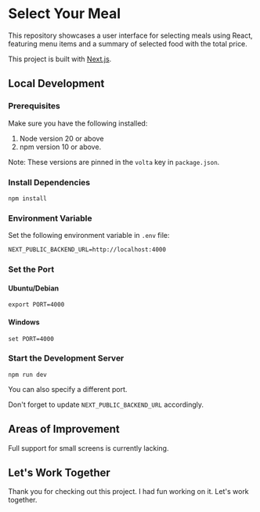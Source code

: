 # Select Your Meal

This repository showcases a user interface for selecting meals using React, featuring menu items and a summary of selected food with the total price.

This project is built with [Next.js](https://nextjs.org).

## Local Development

### Prerequisites

Make sure you have the following installed:

1. Node version 20 or above
2. npm version 10 or above.

Note: These versions are pinned in the `volta` key in `package.json`.

### Install Dependencies

```shell
npm install
```

### Environment Variable

Set the following environment variable in `.env` file:

```shell
NEXT_PUBLIC_BACKEND_URL=http://localhost:4000
````

### Set the Port

#### Ubuntu/Debian

```shell
export PORT=4000
```

#### Windows

```shell
set PORT=4000
```

### Start the Development Server

```shell
npm run dev
```

You can also specify a different port.

Don't forget to update `NEXT_PUBLIC_BACKEND_URL` accordingly.

## Areas of Improvement

Full support for small screens is currently lacking.

## Let's Work Together

Thank you for checking out this project. I had fun working on it. Let's work together.
